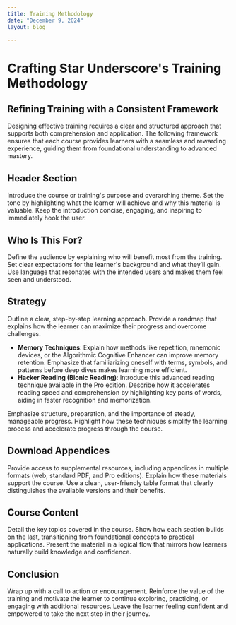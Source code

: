 ```yaml
---
title: Training Methodology
date: "December 9, 2024"
layout: blog

---
```


# Crafting Star Underscore's Training Methodology

## Refining Training with a Consistent Framework

Designing effective training requires a clear and structured approach that supports both comprehension and application. The following framework ensures that each course provides learners with a seamless and rewarding experience, guiding them from foundational understanding to advanced mastery.

## Header Section

Introduce the course or training's purpose and overarching theme. Set the tone by highlighting what the learner will achieve and why this material is valuable. Keep the introduction concise, engaging, and inspiring to immediately hook the user.

## Who Is This For?

Define the audience by explaining who will benefit most from the training. Set clear expectations for the learner's background and what they’ll gain. Use language that resonates with the intended users and makes them feel seen and understood.

## Strategy

Outline a clear, step-by-step learning approach. Provide a roadmap that explains how the learner can maximize their progress and overcome challenges.

- **Memory Techniques**: Explain how methods like repetition, mnemonic devices, or the Algorithmic Cognitive Enhancer can improve memory retention. Emphasize that familiarizing oneself with terms, symbols, and patterns before deep dives makes learning more efficient.
- **Hacker Reading (Bionic Reading)**: Introduce this advanced reading technique available in the Pro edition. Describe how it accelerates reading speed and comprehension by highlighting key parts of words, aiding in faster recognition and memorization.

Emphasize structure, preparation, and the importance of steady, manageable progress. Highlight how these techniques simplify the learning process and accelerate progress through the course.

## Download Appendices

Provide access to supplemental resources, including appendices in multiple formats (web, standard PDF, and Pro editions). Explain how these materials support the course. Use a clean, user-friendly table format that clearly distinguishes the available versions and their benefits.

## Course Content

Detail the key topics covered in the course. Show how each section builds on the last, transitioning from foundational concepts to practical applications. Present the material in a logical flow that mirrors how learners naturally build knowledge and confidence.

## Conclusion

Wrap up with a call to action or encouragement. Reinforce the value of the training and motivate the learner to continue exploring, practicing, or engaging with additional resources. Leave the learner feeling confident and empowered to take the next step in their journey.
